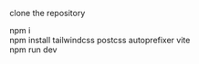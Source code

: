 clone the repository

npm i  <br>
npm install tailwindcss postcss autoprefixer vite <br>
npm run dev <br>